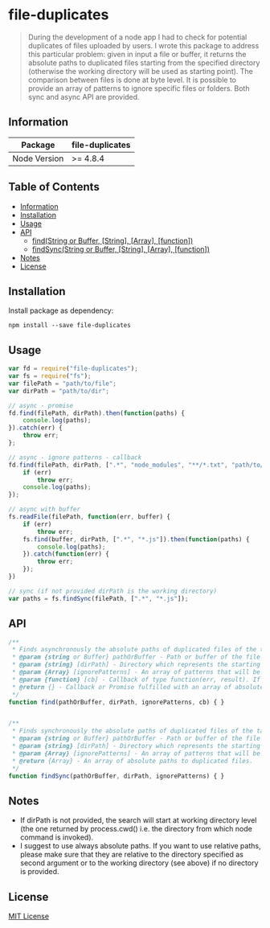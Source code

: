 # file-duplicates
> During the development of a node app I had to check for potential duplicates of files uploaded by users. 
I wrote this package to address this particular problem: given in input a file or buffer, it returns the absolute 
paths to duplicated files starting from the specified directory (otherwise the working directory will be used as
starting point). The comparison between files is done at byte level. It is possible to provide an array of patterns to
ignore specific files or folders. Both sync and async API are provided. 



## Information
| Package       | file-duplicates  |
| ------------- |--------------|                                   
| Node Version  | >= 4.8.4       |


## Table of Contents

<!-- toc -->

* [Information](#information)
* [Installation](#installation)
* [Usage](#usage)
* [API](#api)
  * [find(String or Buffer, [String], [Array], [function])](#find)
  * [findSync(String or Buffer, [String], [Array], [function])](#findSync)
* [Notes](#notes)
* [License](#license)

<!-- toc stop -->


## Installation
Install package as dependency:
```shell
npm install --save file-duplicates
```


## Usage
```js
var fd = require("file-duplicates");
var fs = require("fs");
var filePath = "path/to/file";
var dirPath = "path/to/dir";

// async - promise
fd.find(filePath, dirPath).then(function(paths) {
    console.log(paths);
}).catch(err) {
    throw err;
};

// async - ignore patterns - callback
fd.find(filePath, dirPath, [".*", "node_modules", "**/*.txt", "path/to/specific/fileOrFolder"], function(err, paths) {
    if (err)
        throw err;
    console.log(paths);
});

// async with buffer
fs.readFile(filePath, function(err, buffer) {
    if (err)
        throw err;
    fs.find(buffer, dirPath, [".*", "*.js"]).then(function(paths) {
        console.log(paths);
    }).catch(function(err) {
        throw err;
    });
})

// sync (if not provided dirPath is the working directory)
var paths = fs.findSync(filePath, [".*", "*.js"]);
```


## API
```js
/**
 * Finds asynchronously the absolute paths of duplicated files of the target file or buffer in the specified directory.
 * @param {string or Buffer} pathOrBuffer - Path or buffer of the file to search.
 * @param {string} [dirPath] - Directory which represents the starting point of the search. Default is the working directory.
 * @param {Array} [ignorePatterns] - An array of patterns that will be excluded from the search (e.g. ["*.", "node_modules", "*.txt", "path/to/file", "path/to/directory"]).
 * @param {function} [cb] - Callback of type function(err, result). If not provided a Promise will be returned instead.
 * @return {} - Callback or Promise fulfilled with an array of absolute paths to duplicated files.
 */
function find(pathOrBuffer, dirPath, ignorePatterns, cb) { }


/**
 * Finds synchronously the absolute paths of duplicated files of the target file or buffer in the specified directory.
 * @param {string or Buffer} pathOrBuffer - Path or buffer of the file to search.
 * @param {string} [dirPath] - Directory which represents the starting point of the search. Default is the working directory.
 * @param {Array} [ignorePatterns] - An array of patterns that will be excluded from the search (e.g. ["*.", "node_modules", "*.txt", "path/to/file", "path/to/directory"]).
 * @return {Array} - An array of absolute paths to duplicated files.
 */
function findSync(pathOrBuffer, dirPath, ignorePatterns) { } 
```


## Notes
* If dirPath is not provided, the search will start at working directory level (the one returned by process.cwd() i.e. the directory from which node command is invoked).
* I suggest to use always absolute paths. If you want to use relative paths, please make sure that they are relative to the directory specified as second argument or to the working directory (see above) if no directory is provided.


## License
[MIT License](http://en.wikipedia.org/wiki/MIT_License)